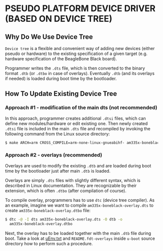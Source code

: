 # PSEUDO PLATFORM DEVICE DRIVER (BASED ON DEVICE TREE)



## Why Do We Use Device Tree

`Device tree` is a flexible and convenient way of adding new devices (either
pseudo or hardware) to the existing specification of a given target (e.g.
hardware specification of the BeagleBone Black board).

Programmer writes the `.dts` file, which is then converted to the
binary format `.dtb` (or `.dtbo` in case of overlays).
Eventually `.dtb` (and its overlays if needed) is loaded during boot time by
the bootloader.



## How To Update Existing Device Tree


### Approach #1 - modification of the main dts (not recommended)

In this approach, programmer creates additional `.dtsi` files, which can
define new modules/hardware or edit existing one. Then newly created `.dtsi`
file is included in the main `.dts` file and recompiled by invoking the
following command from the Linux source directory:
```sh
$ make ARCH=arm CROSS_COMPILE=arm-none-linux-gnueabihf- am335x-boneblack.dtb
```


### Approach #2 - overlays (recommended)

Overlays are used to modify the existing `.dtb` and are loaded during boot time
by the bootloader just after main `.dtb` is loaded.

Overlays are simply `.dts` files with slightly different syntax, which is
described in Linux documentation. They are recognizable by their extension,
which is often `.dtbo` (after compilation of course).

To compile overlay, programmers has to use `dtc` (device tree compiler).
As an example, imagine we want to compile `am335x-boneblack-overlay.dts` to
create `am335x-boneblack-overlay.dtbo` file:
```sh
$ dtc -@ -I dts am335x-boneblack-overlay.dts -O dtb -o
  am335x-boneblack-overlay.dtbo
```

Next, the overlay has to be loaded together with the main `.dtb` file during
boot. Take a look at [uEnv.txt](./uEnv.txt) and `README.fdt-overlays` inside
`u-boot` source directory how to perform such a procedure.

